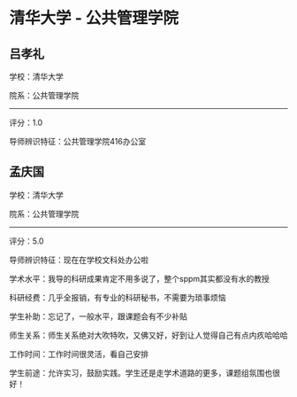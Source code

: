 # 清华大学 - 公共管理学院

## 吕孝礼

学校：清华大学

院系：公共管理学院

* * *

评分：1.0

导师辨识特征：公共管理学院416办公室

## 孟庆国

学校：清华大学

院系：公共管理学院

* * *

评分：5.0

导师辨识特征：现在在学校文科处办公啦

学术水平：我导的科研成果肯定不用多说了，整个sppm其实都没有水的教授

科研经费：几乎全报销，有专业的科研秘书，不需要为琐事烦恼

学生补助：忘记了，一般水平，跟课题会有不少补贴

师生关系：师生关系绝对大吹特吹，又佛又好，好到让人觉得自己有点内疚哈哈哈

工作时间：工作时间很灵活，看自己安排

学生前途：允许实习，鼓励实践。学生还是走学术道路的更多，课题组氛围也很好！